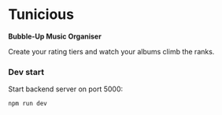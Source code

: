 # Tunicious

**Bubble-Up Music Organiser**

Create your rating tiers and watch your albums climb the ranks.

### Dev start

Start backend server on port 5000:

`npm run dev`
